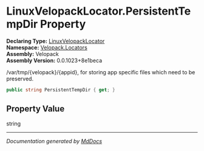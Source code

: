 ﻿<!--  
  <auto-generated>   
    The contents of this file were generated by a tool.  
    Changes to this file may be list if the file is regenerated  
  </auto-generated>   
-->

# LinuxVelopackLocator.PersistentTempDir Property

**Declaring Type:** [LinuxVelopackLocator](../index.md)  
**Namespace:** [Velopack.Locators](../../index.md)  
**Assembly:** Velopack  
**Assembly Version:** 0.0.1023+8e1beca

 \/var\/tmp\/{velopack}\/{appid}, for storing app specific files which need to be preserved. 

```csharp
public string PersistentTempDir { get; }
```

## Property Value

string

___

*Documentation generated by [MdDocs](https://github.com/ap0llo/mddocs)*
